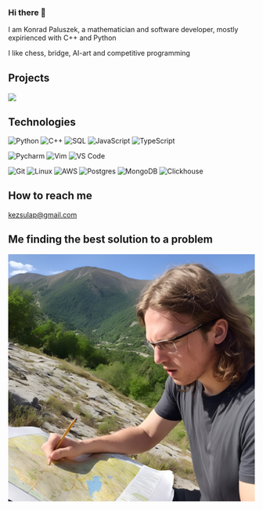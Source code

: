 ### Hi there 👋
I am Konrad Paluszek, a mathematician and software developer, mostly expirienced with C++ and Python

I like chess, bridge, AI-art and competitive programming

## Projects
<a href="https://github.com/kezsulap/SSO_MAX_CC">
  <img align="center" src="https://github-readme-stats-ianfab.vercel.app/api/pin/?username=kezsulap&repo=SSO_MAX_CC&theme=algolia" />
</a>


## Technologies

![Python](https://img.shields.io/badge/-Python-3776AB?logo=python&logoColor=ffffff)
![C++](https://img.shields.io/badge/-C++-00599C?logo=c%2b%2b&logoColor=ffffff)
![SQL](https://img.shields.io/badge/-SQL-003B57?&logo=postgresql)
![JavaScript](https://img.shields.io/badge/-JavaScript-F7DF1E?&logo=javascript&logoColor=000000)
![TypeScript](https://img.shields.io/badge/-TypeScript-007ACC?&logo=TypeScript&logoColor=ffffff)

![Pycharm](https://img.shields.io/badge/PyCharm-green?logo=PyCharm)
![Vim](https://img.shields.io/badge/Vim-019733?logo=vim)
![VS Code](https://img.shields.io/badge/VSCode-%23007ACC?logo=Visual-studio-code)

![Git](https://img.shields.io/badge/-Git-%23F05032?logo=git&logoColor=%23ffffff)
![Linux](https://img.shields.io/badge/-Linux-FCC624?logo=linux&logoColor=000000)
![AWS](https://img.shields.io/badge/-AWS-232F3E?&logo=Amazon-AWS&logoColor=FF9900)
![Postgres](https://img.shields.io/badge/-Postgres-4479A1?logo=Postgresql&logoColor=ffffff)
![MongoDB](https://img.shields.io/badge/-MongoDB-47A248?logo=MongoDB&logoColor=ffffff)
![Clickhouse](https://img.shields.io/badge/-Clickhouse-F08080?logo=clickhouse&logoColor=ffff00)

## How to reach me
[kezsulap\@gmail.com](mailto:kezsulap@gmail.com)

## Me finding the best solution to a problem
![Photo](https://raw.githubusercontent.com/kezsulap/kezsulap/main/Me.jpg)
<!--
**kezsulap/kezsulap** is a ✨ _special_ ✨ repository because its `README.md` (this file) appears on your GitHub profile.

Here are some ideas to get you started:

- 🔭 I’m currently working on ...
- 🌱 I’m currently learning ...
- 👯 I’m looking to collaborate on ...
- 🤔 I’m looking for help with ...
- 💬 Ask me about ...
- 📫 How to reach me: ...
- 😄 Pronouns: ...
- ⚡ Fun fact: ...
-->
